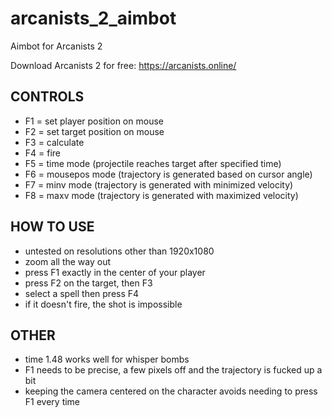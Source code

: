 # arcanists_2_aimbot
Aimbot for Arcanists 2

Download Arcanists 2 for free: https://arcanists.online/

## CONTROLS
* F1 = set player position on mouse
* F2 = set target position on mouse
* F3 = calculate
* F4 = fire
* F5 = time mode (projectile reaches target after specified time)
* F6 = mousepos mode (trajectory is generated based on cursor angle)
* F7 = minv mode (trajectory is generated with minimized velocity)
* F8 = maxv mode (trajectory is generated with maximized velocity)

## HOW TO USE
* untested on resolutions other than 1920x1080
* zoom all the way out
* press F1 exactly in the center of your player
* press F2 on the target, then F3
* select a spell then press F4
* if it doesn't fire, the shot is impossible

## OTHER
* time 1.48 works well for whisper bombs
* F1 needs to be precise, a few pixels off and the trajectory is fucked up a bit
* keeping the camera centered on the character avoids needing to press F1 every time

